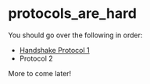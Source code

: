 # protocols_are_hard

You should go over the following in order:
- [Handshake Protocol 1](./handshake1.md)
- Protocol 2

More to come later!